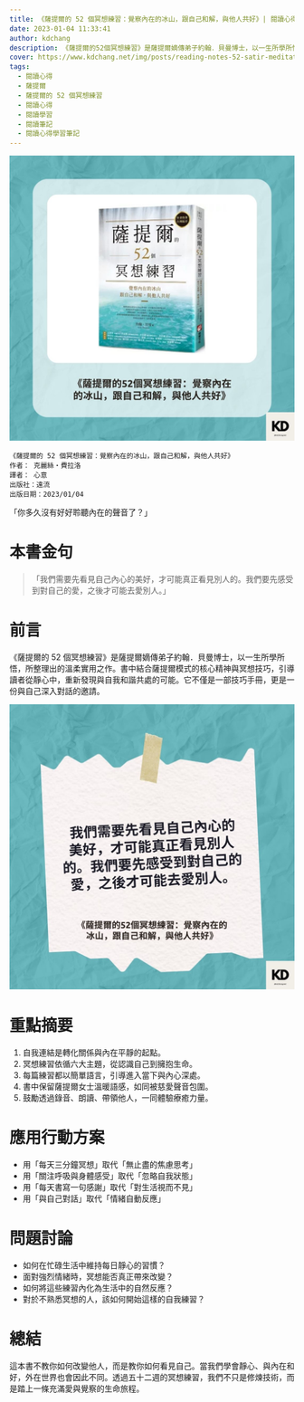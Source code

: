 ```yaml
---
title: 《薩提爾的 52 個冥想練習：覺察內在的冰山，跟自己和解，與他人共好》| 閱讀心得學習筆記
date: 2023-01-04 11:33:41
author: kdchang
description: 《薩提爾的52個冥想練習》是薩提爾嫡傳弟子約翰．貝曼博士，以一生所學所悟，所整理出的溫柔實用之作。書中結合薩提爾模式的核心精神與冥想技巧，引導讀者從靜心中，重新發現與自我和諧共處的可能。它不僅是一部技巧手冊，更是一份與自己深入對話的邀請。
cover: https://www.kdchang.net/img/posts/reading-notes-52-satir-meditation-practices-1.jpg
tags:
  - 閱讀心得
  - 薩提爾
  - 薩提爾的 52 個冥想練習
  - 閱讀心得
  - 閱讀學習
  - 閱讀筆記
  - 閱讀心得學習筆記
---
```


![](img/posts/reading-notes-52-satir-meditation-practices-1.jpg)

```
《薩提爾的 52 個冥想練習：覺察內在的冰山，跟自己和解，與他人共好》
作者： 克麗絲‧費拉洛
譯者： 心意
出版社：遠流
出版日期：2023/01/04
```

「你多久沒有好好聆聽內在的聲音了？」

# 本書金句

> 「我們需要先看見自己內心的美好，才可能真正看見別人的。我們要先感受到對自己的愛，之後才可能去愛別人。」

# 前言

《薩提爾的 52 個冥想練習》是薩提爾嫡傳弟子約翰．貝曼博士，以一生所學所悟，所整理出的溫柔實用之作。書中結合薩提爾模式的核心精神與冥想技巧，引導讀者從靜心中，重新發現與自我和諧共處的可能。它不僅是一部技巧手冊，更是一份與自己深入對話的邀請。

![](img/posts/reading-notes-52-satir-meditation-practices-2.jpg)

# 重點摘要

1. 自我連結是轉化關係與內在平靜的起點。
2. 冥想練習依循六大主題，從認識自己到擁抱生命。
3. 每篇練習都以簡單語言，引導進入當下與內心深處。
4. 書中保留薩提爾女士溫暖語感，如同被慈愛聲音包圍。
5. 鼓勵透過錄音、朗讀、帶領他人，一同體驗療癒力量。

# 應用行動方案

- 用「每天三分鐘冥想」取代「無止盡的焦慮思考」
- 用「關注呼吸與身體感受」取代「忽略自我狀態」
- 用「每天書寫一句感謝」取代「對生活視而不見」
- 用「與自己對話」取代「情緒自動反應」

# 問題討論

- 如何在忙碌生活中維持每日靜心的習慣？
- 面對強烈情緒時，冥想能否真正帶來改變？
- 如何將這些練習內化為生活中的自然反應？
- 對於不熟悉冥想的人，該如何開始這樣的自我練習？

# 總結

這本書不教你如何改變他人，而是教你如何看見自己。當我們學會靜心、與內在和好，外在世界也會因此不同。透過五十二週的冥想練習，我們不只是修煉技術，而是踏上一條充滿愛與覺察的生命旅程。
